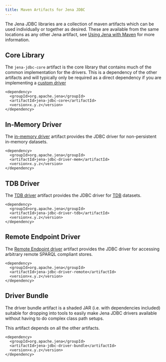 ```yaml
---
title: Maven Artifacts for Jena JDBC
---
```


The Jena JDBC libraries are a collection of maven artifacts which can be used individually
or together as desired.  These are available from the same locations as any other Jena
artifact, see [Using Jena with Maven](/download/maven.html) for more information.

## Core Library

The `jena-jdbc-core` artifact is the core library that contains much of the common implementation
for the drivers.  This is a dependency of the other artifacts and will typically only be required
as a direct dependency if you are implementing a [custom driver](custom_driver.html)

    <dependency>
      <groupId>org.apache.jena</groupId>
      <artifactId>jena-jdbc-core</artifactId>
      <version>x.y.z</version>
    </dependency>

## In-Memory Driver

The [in-memory driver](drivers.html#in-memory) artifact provides the JDBC driver for non-persistent
in-memory datasets.

    <dependency>
      <groupId>org.apache.jena</groupId>
      <artifactId>jena-jdbc-driver-mem</artifactId>
      <version>x.y.z</version>
    </dependency>

## TDB Driver

The [TDB driver](drivers.html#tdb) artifact provides the JDBC driver for [TDB](/documentation/tdb/)
datasets.

    <dependency>
      <groupId>org.apache.jena</groupId>
      <artifactId>jena-jdbc-driver-tdb</artifactId>
      <version>x.y.z</version>
    </dependency>

## Remote Endpoint Driver

The [Remote Endpoint driver](drivers.html#remote-endpoint) artifact provides the JDBC driver for accessing
arbitrary remote SPARQL compliant stores.

    <dependency>
      <groupId>org.apache.jena</groupId>
      <artifactId>jena-jdbc-driver-remote</artifactId>
      <version>x.y.z</version>
    </dependency>

## Driver Bundle

The driver bundle artifact is a shaded JAR (i.e. with dependencies included) suitable for dropping into tools
to easily make Jena JDBC drivers available without having to do complex class path setups.

This artifact depends on all the other artifacts.

    <dependency>
      <groupId>org.apache.jena</groupId>
      <artifactId>jena-jdbc-driver-bundle</artifactId>
      <version>x.y.z</version>
    </dependency>
